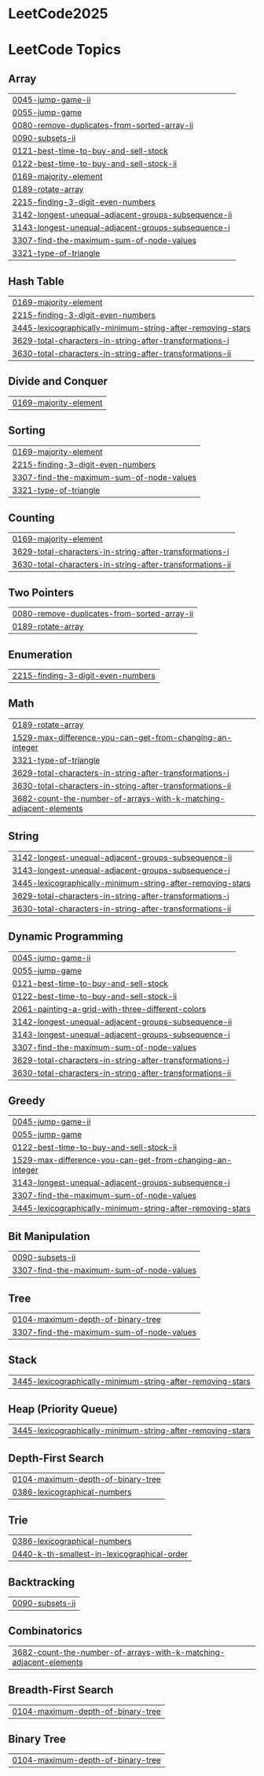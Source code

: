 # LeetCode2025
<!---LeetCode Topics Start-->
# LeetCode Topics
## Array
|  |
| ------- |
| [0045-jump-game-ii](https://github.com/saptarshisarkar20/LeetCode2025/tree/master/0045-jump-game-ii) |
| [0055-jump-game](https://github.com/saptarshisarkar20/LeetCode2025/tree/master/0055-jump-game) |
| [0080-remove-duplicates-from-sorted-array-ii](https://github.com/saptarshisarkar20/LeetCode2025/tree/master/0080-remove-duplicates-from-sorted-array-ii) |
| [0090-subsets-ii](https://github.com/saptarshisarkar20/LeetCode2025/tree/master/0090-subsets-ii) |
| [0121-best-time-to-buy-and-sell-stock](https://github.com/saptarshisarkar20/LeetCode2025/tree/master/0121-best-time-to-buy-and-sell-stock) |
| [0122-best-time-to-buy-and-sell-stock-ii](https://github.com/saptarshisarkar20/LeetCode2025/tree/master/0122-best-time-to-buy-and-sell-stock-ii) |
| [0169-majority-element](https://github.com/saptarshisarkar20/LeetCode2025/tree/master/0169-majority-element) |
| [0189-rotate-array](https://github.com/saptarshisarkar20/LeetCode2025/tree/master/0189-rotate-array) |
| [2215-finding-3-digit-even-numbers](https://github.com/saptarshisarkar20/LeetCode2025/tree/master/2215-finding-3-digit-even-numbers) |
| [3142-longest-unequal-adjacent-groups-subsequence-ii](https://github.com/saptarshisarkar20/LeetCode2025/tree/master/3142-longest-unequal-adjacent-groups-subsequence-ii) |
| [3143-longest-unequal-adjacent-groups-subsequence-i](https://github.com/saptarshisarkar20/LeetCode2025/tree/master/3143-longest-unequal-adjacent-groups-subsequence-i) |
| [3307-find-the-maximum-sum-of-node-values](https://github.com/saptarshisarkar20/LeetCode2025/tree/master/3307-find-the-maximum-sum-of-node-values) |
| [3321-type-of-triangle](https://github.com/saptarshisarkar20/LeetCode2025/tree/master/3321-type-of-triangle) |
## Hash Table
|  |
| ------- |
| [0169-majority-element](https://github.com/saptarshisarkar20/LeetCode2025/tree/master/0169-majority-element) |
| [2215-finding-3-digit-even-numbers](https://github.com/saptarshisarkar20/LeetCode2025/tree/master/2215-finding-3-digit-even-numbers) |
| [3445-lexicographically-minimum-string-after-removing-stars](https://github.com/saptarshisarkar20/LeetCode2025/tree/master/3445-lexicographically-minimum-string-after-removing-stars) |
| [3629-total-characters-in-string-after-transformations-i](https://github.com/saptarshisarkar20/LeetCode2025/tree/master/3629-total-characters-in-string-after-transformations-i) |
| [3630-total-characters-in-string-after-transformations-ii](https://github.com/saptarshisarkar20/LeetCode2025/tree/master/3630-total-characters-in-string-after-transformations-ii) |
## Divide and Conquer
|  |
| ------- |
| [0169-majority-element](https://github.com/saptarshisarkar20/LeetCode2025/tree/master/0169-majority-element) |
## Sorting
|  |
| ------- |
| [0169-majority-element](https://github.com/saptarshisarkar20/LeetCode2025/tree/master/0169-majority-element) |
| [2215-finding-3-digit-even-numbers](https://github.com/saptarshisarkar20/LeetCode2025/tree/master/2215-finding-3-digit-even-numbers) |
| [3307-find-the-maximum-sum-of-node-values](https://github.com/saptarshisarkar20/LeetCode2025/tree/master/3307-find-the-maximum-sum-of-node-values) |
| [3321-type-of-triangle](https://github.com/saptarshisarkar20/LeetCode2025/tree/master/3321-type-of-triangle) |
## Counting
|  |
| ------- |
| [0169-majority-element](https://github.com/saptarshisarkar20/LeetCode2025/tree/master/0169-majority-element) |
| [3629-total-characters-in-string-after-transformations-i](https://github.com/saptarshisarkar20/LeetCode2025/tree/master/3629-total-characters-in-string-after-transformations-i) |
| [3630-total-characters-in-string-after-transformations-ii](https://github.com/saptarshisarkar20/LeetCode2025/tree/master/3630-total-characters-in-string-after-transformations-ii) |
## Two Pointers
|  |
| ------- |
| [0080-remove-duplicates-from-sorted-array-ii](https://github.com/saptarshisarkar20/LeetCode2025/tree/master/0080-remove-duplicates-from-sorted-array-ii) |
| [0189-rotate-array](https://github.com/saptarshisarkar20/LeetCode2025/tree/master/0189-rotate-array) |
## Enumeration
|  |
| ------- |
| [2215-finding-3-digit-even-numbers](https://github.com/saptarshisarkar20/LeetCode2025/tree/master/2215-finding-3-digit-even-numbers) |
## Math
|  |
| ------- |
| [0189-rotate-array](https://github.com/saptarshisarkar20/LeetCode2025/tree/master/0189-rotate-array) |
| [1529-max-difference-you-can-get-from-changing-an-integer](https://github.com/saptarshisarkar20/LeetCode2025/tree/master/1529-max-difference-you-can-get-from-changing-an-integer) |
| [3321-type-of-triangle](https://github.com/saptarshisarkar20/LeetCode2025/tree/master/3321-type-of-triangle) |
| [3629-total-characters-in-string-after-transformations-i](https://github.com/saptarshisarkar20/LeetCode2025/tree/master/3629-total-characters-in-string-after-transformations-i) |
| [3630-total-characters-in-string-after-transformations-ii](https://github.com/saptarshisarkar20/LeetCode2025/tree/master/3630-total-characters-in-string-after-transformations-ii) |
| [3682-count-the-number-of-arrays-with-k-matching-adjacent-elements](https://github.com/saptarshisarkar20/LeetCode2025/tree/master/3682-count-the-number-of-arrays-with-k-matching-adjacent-elements) |
## String
|  |
| ------- |
| [3142-longest-unequal-adjacent-groups-subsequence-ii](https://github.com/saptarshisarkar20/LeetCode2025/tree/master/3142-longest-unequal-adjacent-groups-subsequence-ii) |
| [3143-longest-unequal-adjacent-groups-subsequence-i](https://github.com/saptarshisarkar20/LeetCode2025/tree/master/3143-longest-unequal-adjacent-groups-subsequence-i) |
| [3445-lexicographically-minimum-string-after-removing-stars](https://github.com/saptarshisarkar20/LeetCode2025/tree/master/3445-lexicographically-minimum-string-after-removing-stars) |
| [3629-total-characters-in-string-after-transformations-i](https://github.com/saptarshisarkar20/LeetCode2025/tree/master/3629-total-characters-in-string-after-transformations-i) |
| [3630-total-characters-in-string-after-transformations-ii](https://github.com/saptarshisarkar20/LeetCode2025/tree/master/3630-total-characters-in-string-after-transformations-ii) |
## Dynamic Programming
|  |
| ------- |
| [0045-jump-game-ii](https://github.com/saptarshisarkar20/LeetCode2025/tree/master/0045-jump-game-ii) |
| [0055-jump-game](https://github.com/saptarshisarkar20/LeetCode2025/tree/master/0055-jump-game) |
| [0121-best-time-to-buy-and-sell-stock](https://github.com/saptarshisarkar20/LeetCode2025/tree/master/0121-best-time-to-buy-and-sell-stock) |
| [0122-best-time-to-buy-and-sell-stock-ii](https://github.com/saptarshisarkar20/LeetCode2025/tree/master/0122-best-time-to-buy-and-sell-stock-ii) |
| [2061-painting-a-grid-with-three-different-colors](https://github.com/saptarshisarkar20/LeetCode2025/tree/master/2061-painting-a-grid-with-three-different-colors) |
| [3142-longest-unequal-adjacent-groups-subsequence-ii](https://github.com/saptarshisarkar20/LeetCode2025/tree/master/3142-longest-unequal-adjacent-groups-subsequence-ii) |
| [3143-longest-unequal-adjacent-groups-subsequence-i](https://github.com/saptarshisarkar20/LeetCode2025/tree/master/3143-longest-unequal-adjacent-groups-subsequence-i) |
| [3307-find-the-maximum-sum-of-node-values](https://github.com/saptarshisarkar20/LeetCode2025/tree/master/3307-find-the-maximum-sum-of-node-values) |
| [3629-total-characters-in-string-after-transformations-i](https://github.com/saptarshisarkar20/LeetCode2025/tree/master/3629-total-characters-in-string-after-transformations-i) |
| [3630-total-characters-in-string-after-transformations-ii](https://github.com/saptarshisarkar20/LeetCode2025/tree/master/3630-total-characters-in-string-after-transformations-ii) |
## Greedy
|  |
| ------- |
| [0045-jump-game-ii](https://github.com/saptarshisarkar20/LeetCode2025/tree/master/0045-jump-game-ii) |
| [0055-jump-game](https://github.com/saptarshisarkar20/LeetCode2025/tree/master/0055-jump-game) |
| [0122-best-time-to-buy-and-sell-stock-ii](https://github.com/saptarshisarkar20/LeetCode2025/tree/master/0122-best-time-to-buy-and-sell-stock-ii) |
| [1529-max-difference-you-can-get-from-changing-an-integer](https://github.com/saptarshisarkar20/LeetCode2025/tree/master/1529-max-difference-you-can-get-from-changing-an-integer) |
| [3143-longest-unequal-adjacent-groups-subsequence-i](https://github.com/saptarshisarkar20/LeetCode2025/tree/master/3143-longest-unequal-adjacent-groups-subsequence-i) |
| [3307-find-the-maximum-sum-of-node-values](https://github.com/saptarshisarkar20/LeetCode2025/tree/master/3307-find-the-maximum-sum-of-node-values) |
| [3445-lexicographically-minimum-string-after-removing-stars](https://github.com/saptarshisarkar20/LeetCode2025/tree/master/3445-lexicographically-minimum-string-after-removing-stars) |
## Bit Manipulation
|  |
| ------- |
| [0090-subsets-ii](https://github.com/saptarshisarkar20/LeetCode2025/tree/master/0090-subsets-ii) |
| [3307-find-the-maximum-sum-of-node-values](https://github.com/saptarshisarkar20/LeetCode2025/tree/master/3307-find-the-maximum-sum-of-node-values) |
## Tree
|  |
| ------- |
| [0104-maximum-depth-of-binary-tree](https://github.com/saptarshisarkar20/LeetCode2025/tree/master/0104-maximum-depth-of-binary-tree) |
| [3307-find-the-maximum-sum-of-node-values](https://github.com/saptarshisarkar20/LeetCode2025/tree/master/3307-find-the-maximum-sum-of-node-values) |
## Stack
|  |
| ------- |
| [3445-lexicographically-minimum-string-after-removing-stars](https://github.com/saptarshisarkar20/LeetCode2025/tree/master/3445-lexicographically-minimum-string-after-removing-stars) |
## Heap (Priority Queue)
|  |
| ------- |
| [3445-lexicographically-minimum-string-after-removing-stars](https://github.com/saptarshisarkar20/LeetCode2025/tree/master/3445-lexicographically-minimum-string-after-removing-stars) |
## Depth-First Search
|  |
| ------- |
| [0104-maximum-depth-of-binary-tree](https://github.com/saptarshisarkar20/LeetCode2025/tree/master/0104-maximum-depth-of-binary-tree) |
| [0386-lexicographical-numbers](https://github.com/saptarshisarkar20/LeetCode2025/tree/master/0386-lexicographical-numbers) |
## Trie
|  |
| ------- |
| [0386-lexicographical-numbers](https://github.com/saptarshisarkar20/LeetCode2025/tree/master/0386-lexicographical-numbers) |
| [0440-k-th-smallest-in-lexicographical-order](https://github.com/saptarshisarkar20/LeetCode2025/tree/master/0440-k-th-smallest-in-lexicographical-order) |
## Backtracking
|  |
| ------- |
| [0090-subsets-ii](https://github.com/saptarshisarkar20/LeetCode2025/tree/master/0090-subsets-ii) |
## Combinatorics
|  |
| ------- |
| [3682-count-the-number-of-arrays-with-k-matching-adjacent-elements](https://github.com/saptarshisarkar20/LeetCode2025/tree/master/3682-count-the-number-of-arrays-with-k-matching-adjacent-elements) |
## Breadth-First Search
|  |
| ------- |
| [0104-maximum-depth-of-binary-tree](https://github.com/saptarshisarkar20/LeetCode2025/tree/master/0104-maximum-depth-of-binary-tree) |
## Binary Tree
|  |
| ------- |
| [0104-maximum-depth-of-binary-tree](https://github.com/saptarshisarkar20/LeetCode2025/tree/master/0104-maximum-depth-of-binary-tree) |
<!---LeetCode Topics End-->
